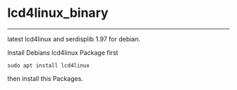 # lcd4linux_binary
---

latest lcd4linux and serdisplib 1.97 for debian.

Install Debians lcd4linux Package first

`sudo apt install lcd4linux`

then install this Packages.
